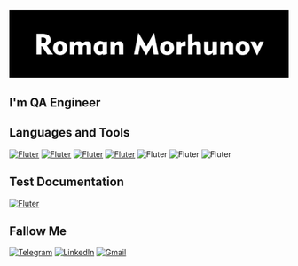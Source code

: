 [![Header](https://github.com/morgunov1/morgunov1/blob/main/assets/Group%20133.png)](https://github.com/morgunov1)

## I'm QA Engineer

## Languages and Tools
[![Fluter](https://img.shields.io/badge/-JavaScript-090909?style=for-the-badge&logo=JavaScript)](https://github.com/morgunov1/JavaScript)
[![Fluter](https://img.shields.io/badge/-Postman-090909?style=for-the-badge&logo=Postman)](https://github.com/morgunov1/Postman)
[![Fluter](https://img.shields.io/badge/-MySQL-090909?style=for-the-badge&logo=MySQL)](https://github.com/morgunov1/MySQL)
[![Fluter](https://img.shields.io/badge/-GitBash-090909?style=for-the-badge&logo=Git)](https://github.com/morgunov1/GitBash)
![Fluter](https://img.shields.io/badge/-Jira-090909?style=for-the-badge&logo=Jira)
 ![Fluter](https://img.shields.io/badge/-Charles-090909?style=for-the-badge&logo=Charles)
 ![Fluter](https://img.shields.io/badge/-Linux-090909?style=for-the-badge&logo=Linux)
 
## Test Documentation
[![Fluter](https://img.shields.io/badge/-Documentation-090909?style=for-the-badge&logo=LibreOffice)](https://github.com/morgunov1/Documentation)

## Fallow Me
[![Telegram](https://img.shields.io/badge/-Telegram-090909?style=for-the-badge&logo=Telegram)](@Morhunov1997)
[![LinkedIn](https://img.shields.io/badge/-LinkedIn-090909?style=for-the-badge&logo=LinkedIn)](https://www.linkedin.com/in/roman-morhunov/)
[![Gmail](https://img.shields.io/badge/-Gmail-090909?style=for-the-badge&logo=Gmail)](morgunovroma270@gmail.com)